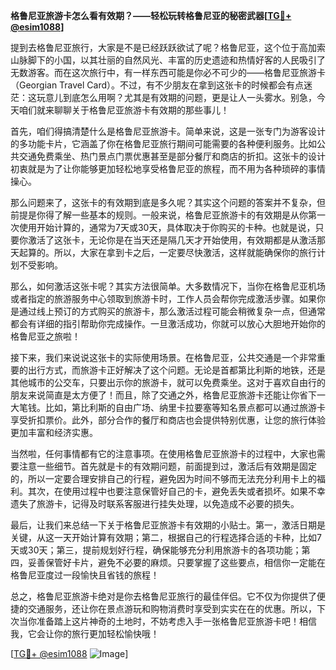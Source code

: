 **格鲁尼亚旅游卡怎么看有效期？——轻松玩转格鲁尼亚的秘密武器[[TG💪+ @esim1088](https://t.me/s/esim1088)]**

提到去格鲁尼亚旅行，大家是不是已经跃跃欲试了呢？格鲁尼亚，这个位于高加索山脉脚下的小国，以其壮丽的自然风光、丰富的历史遗迹和热情好客的人民吸引了无数游客。而在这次旅行中，有一样东西可能是你必不可少的——格鲁尼亚旅游卡（Georgian Travel Card）。不过，有不少朋友在拿到这张卡的时候都会有点迷茫：这玩意儿到底怎么用啊？尤其是有效期的问题，更是让人一头雾水。别急，今天咱们就来聊聊关于格鲁尼亚旅游卡有效期的那些事儿！

首先，咱们得搞清楚什么是格鲁尼亚旅游卡。简单来说，这是一张专门为游客设计的多功能卡片，它涵盖了你在格鲁尼亚旅行期间可能需要的各种便利服务。比如公共交通免费乘坐、热门景点门票优惠甚至是部分餐厅和商店的折扣。这张卡的设计初衷就是为了让你能够更加轻松地享受格鲁尼亚的旅程，而不用为各种琐碎的事情操心。

那么问题来了，这张卡的有效期到底是多久呢？其实这个问题的答案并不复杂，但前提是你得了解一些基本的规则。一般来说，格鲁尼亚旅游卡的有效期是从你第一次使用开始计算的，通常为7天或30天，具体取决于你购买的卡种。也就是说，只要你激活了这张卡，无论你是在当天还是隔几天才开始使用，有效期都是从激活那天起算的。所以，大家在拿到卡之后，一定要尽快激活，这样就能确保你的旅行计划不受影响。

那么，如何激活这张卡呢？其实方法很简单。大多数情况下，当你在格鲁尼亚机场或者指定的旅游服务中心领取到旅游卡时，工作人员会帮你完成激活步骤。如果你是通过线上预订的方式购买的旅游卡，那么激活过程可能会稍微复杂一点，但通常都会有详细的指引帮助你完成操作。一旦激活成功，你就可以放心大胆地开始你的格鲁尼亚之旅啦！

接下来，我们来说说这张卡的实际使用场景。在格鲁尼亚，公共交通是一个非常重要的出行方式，而旅游卡正好解决了这个问题。无论是首都第比利斯的地铁，还是其他城市的公交车，只要出示你的旅游卡，就可以免费乘坐。这对于喜欢自由行的朋友来说简直是太方便了！而且，除了交通之外，格鲁尼亚旅游卡还能让你省下一大笔钱。比如，第比利斯的自由广场、纳里卡拉要塞等知名景点都可以通过旅游卡享受折扣票价。此外，部分合作的餐厅和商店也会提供特别优惠，让您的旅行体验更加丰富和经济实惠。

当然啦，任何事情都有它的注意事项。在使用格鲁尼亚旅游卡的过程中，大家也需要注意一些细节。首先就是卡的有效期问题，前面提到过，激活后有效期是固定的，所以一定要合理安排自己的行程，避免因为时间不够而无法充分利用卡上的福利。其次，在使用过程中也要注意保管好自己的卡，避免丢失或者损坏。如果不幸遗失了旅游卡，记得及时联系客服进行挂失处理，以免造成不必要的损失。

最后，让我们来总结一下关于格鲁尼亚旅游卡有效期的小贴士。第一，激活日期是关键，从这一天开始计算有效期；第二，根据自己的行程选择合适的卡种，比如7天或30天；第三，提前规划好行程，确保能够充分利用旅游卡的各项功能；第四，妥善保管好卡片，避免不必要的麻烦。只要掌握了这些要点，相信你一定能在格鲁尼亚度过一段愉快且省钱的旅程！

总之，格鲁尼亚旅游卡绝对是你去格鲁尼亚旅行的最佳伴侣。它不仅为你提供了便捷的交通服务，还让你在景点游玩和购物消费时享受到实实在在的优惠。所以，下次当你准备踏上这片神奇的土地时，不妨考虑入手一张格鲁尼亚旅游卡吧！相信我，它会让你的旅行更加轻松愉快哦！

[[TG💪+ @esim1088](https://t.me/s/esim1088) ![Image](https://i.postimg.cc/4NQfJmqS/Snipaste-2025-05-13-00-14-12.png)]
